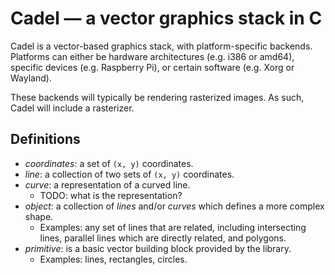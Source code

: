 # Cadel &mdash; a vector graphics stack in C

Cadel is a vector-based graphics stack, with platform-specific backends.
Platforms can either be hardware architectures (e.g. i386 or amd64),
specific devices (e.g. Raspberry Pi), or certain software (e.g. Xorg or
Wayland).

These backends will typically be rendering rasterized images. As such,
Cadel will include a rasterizer.

## Definitions

- _coordinates_: a set of `(x, y)` coordinates.
- _line_: a collection of two sets of `(x, y)` coordinates.
- _curve_: a representation of a curved line.
  * TODO: what is the representation?
- _object_: a collection of _lines_ and/or _curves_ which defines a more
  complex shape.
  * Examples: any set of lines that are related, including intersecting
    lines, parallel lines which are directly related, and polygons.
- _primitive_: is a basic vector building block provided by the library.
  * Examples: lines, rectangles, circles.

## 
